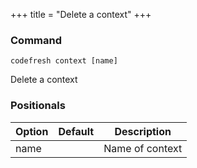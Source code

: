 +++
title = "Delete a context"
+++

### Command
`codefresh context [name]`

Delete a context
### Positionals

Option | Default | Description
--------- | ----------- | -----------
name |  | Name of context
